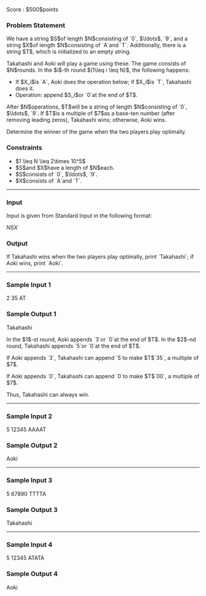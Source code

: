 
<div>

<span>

<span>

<p>
Score : $500$points
</p>

<div>

<section>

### **Problem Statement**

<p>
We have a string $S$of length $N$consisting of `0`, $\ldots$, `9`, and a string $X$of length $N$consisting of `A`and `T`. Additionally, there is a string $T$, which is initialized to an empty string.
</p>

<p>
Takahashi and Aoki will play a game using these. The game consists of $N$rounds. In the $i$-th round $(1\leq i \leq N)$, the following happens:
</p>

<ul>

<li>
If $X_i$is `A`, Aoki does the operation below; if $X_i$is `T`, Takahashi does it.
</li>

<li>
Operation: append $S_i$or `0`at the end of $T$.
</li>

</ul>

<p>
After $N$operations, $T$will be a string of length $N$consisting of `0`, $\ldots$, `9`.
If $T$is a multiple of $7$as a base-ten number (after removing leading zeros), Takahashi wins; otherwise, Aoki wins.
</p>

<p>
Determine the winner of the game when the two players play optimally.
</p>

</section>

</div>

<div>

<section>

### **Constraints**

<ul>

<li>
$1 \leq N \leq 2\times 10^5$
</li>

<li>
$S$and $X$have a length of $N$each.
</li>

<li>
$S$consists of `0`, $\ldots$, `9`.
</li>

<li>
$X$consists of `A`and `T`.
</li>

</ul>

</section>

</div>

---

<div>

<div>

<section>

### **Input**

<p>
Input is given from Standard Input in the following format:
</p>

<div>

$N$$S$$X$
</div>

</section>

</div>

<div>

<section>

### **Output**

<p>
If Takahashi wins when the two players play optimally, print `Takahashi`; if Aoki wins, print `Aoki`.
</p>

</section>

</div>

</div>

---

<div>

<section>

### **Sample Input 1**

<div>

2
35
AT

</div>

</section>

</div>

<div>

<section>

### **Sample Output 1**

<div>

Takahashi

</div>

<p>
In the $1$-st round, Aoki appends `3`or `0`at the end of $T$. In the $2$-nd round, Takahashi appends `5`or `0`at the end of $T$.
</p>

<p>
If Aoki appends `3`, Takahashi can append `5`to make $T$`35`, a multiple of $7$.
</p>

<p>
If Aoki appends `0`, Takahashi can append `0`to make $T$`00`, a multiple of $7$.
</p>

<p>
Thus, Takahashi can always win.
</p>

</section>

</div>

---

<div>

<section>

### **Sample Input 2**

<div>

5
12345
AAAAT

</div>

</section>

</div>

<div>

<section>

### **Sample Output 2**

<div>

Aoki

</div>

</section>

</div>

---

<div>

<section>

### **Sample Input 3**

<div>

5
67890
TTTTA

</div>

</section>

</div>

<div>

<section>

### **Sample Output 3**

<div>

Takahashi

</div>

</section>

</div>

---

<div>

<section>

### **Sample Input 4**

<div>

5
12345
ATATA

</div>

</section>

</div>

<div>

<section>

### **Sample Output 4**

<div>

Aoki

</div>

</section>

</div>

</span>

</span>

</div>
